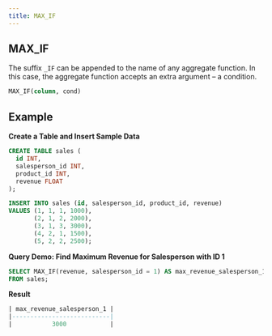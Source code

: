 ```yaml
---
title: MAX_IF
---
```


## MAX_IF

The suffix `_IF` can be appended to the name of any aggregate function. In this case, the aggregate function accepts an extra argument – a condition.

```sql
MAX_IF(column, cond)
```

## Example

**Create a Table and Insert Sample Data**
```sql
CREATE TABLE sales (
  id INT,
  salesperson_id INT,
  product_id INT,
  revenue FLOAT
);

INSERT INTO sales (id, salesperson_id, product_id, revenue)
VALUES (1, 1, 1, 1000),
       (2, 1, 2, 2000),
       (3, 1, 3, 3000),
       (4, 2, 1, 1500),
       (5, 2, 2, 2500);
```

**Query Demo: Find Maximum Revenue for Salesperson with ID 1**

```sql
SELECT MAX_IF(revenue, salesperson_id = 1) AS max_revenue_salesperson_1
FROM sales;
```

**Result**
```sql
| max_revenue_salesperson_1 |
|---------------------------|
|           3000            |
```